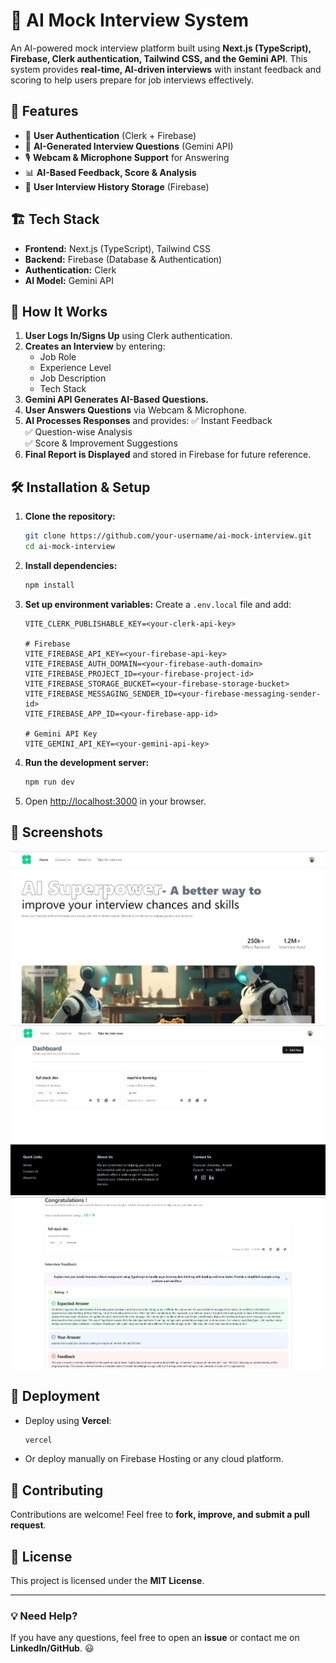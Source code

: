 # 🚀 AI Mock Interview System

An AI-powered mock interview platform built using **Next.js (TypeScript), Firebase, Clerk authentication, Tailwind CSS, and the Gemini API**. This system provides **real-time, AI-driven interviews** with instant feedback and scoring to help users prepare for job interviews effectively.

## 🎯 Features
- 🔑 **User Authentication** (Clerk + Firebase)
- 📄 **AI-Generated Interview Questions** (Gemini API)
- 🎙️ **Webcam & Microphone Support** for Answering
- 📊 **AI-Based Feedback, Score & Analysis**
- 📁 **User Interview History Storage** (Firebase)

## 🏗️ Tech Stack
- **Frontend:** Next.js (TypeScript), Tailwind CSS
- **Backend:** Firebase (Database & Authentication)
- **Authentication:** Clerk
- **AI Model:** Gemini API

## 📌 How It Works
1. **User Logs In/Signs Up** using Clerk authentication.
2. **Creates an Interview** by entering:
   - Job Role
   - Experience Level
   - Job Description
   - Tech Stack
3. **Gemini API Generates AI-Based Questions.**
4. **User Answers Questions** via Webcam & Microphone.
5. **AI Processes Responses** and provides:
   ✅ Instant Feedback  
   ✅ Question-wise Analysis  
   ✅ Score & Improvement Suggestions  
6. **Final Report is Displayed** and stored in Firebase for future reference.

## 🛠️ Installation & Setup
1. **Clone the repository:**
   ```bash
   git clone https://github.com/your-username/ai-mock-interview.git
   cd ai-mock-interview
   ```
2. **Install dependencies:**
   ```bash
   npm install
   ```
3. **Set up environment variables:** Create a `.env.local` file and add:
   ```env
   VITE_CLERK_PUBLISHABLE_KEY=<your-clerk-api-key>

   # Firebase
   VITE_FIREBASE_API_KEY=<your-firebase-api-key>
   VITE_FIREBASE_AUTH_DOMAIN=<your-firebase-auth-domain>
   VITE_FIREBASE_PROJECT_ID=<your-firebase-project-id>
   VITE_FIREBASE_STORAGE_BUCKET=<your-firebase-storage-bucket>
   VITE_FIREBASE_MESSAGING_SENDER_ID=<your-firebase-messaging-sender-id>
   VITE_FIREBASE_APP_ID=<your-firebase-app-id>

   # Gemini API Key
   VITE_GEMINI_API_KEY=<your-gemini-api-key>
   ```
4. **Run the development server:**
   ```bash
   npm run dev
   ```
5. Open [http://localhost:3000](http://localhost:3000) in your browser.

## 📸 Screenshots
![Login Page](/public/assets/screenshot/UI1.png)
![dashboard page](/public/assets/screenshot/dashboard.png)
![feedback page](/public/assets/screenshot/feedback.png)


## 🚀 Deployment
- Deploy using **Vercel**:
  ```bash
  vercel
  ```
- Or deploy manually on Firebase Hosting or any cloud platform.

## 🤝 Contributing
Contributions are welcome! Feel free to **fork, improve, and submit a pull request**.

## 📜 License
This project is licensed under the **MIT License**.

---
### 💡 Need Help?
If you have any questions, feel free to open an **issue** or contact me on **LinkedIn/GitHub**. 😃
